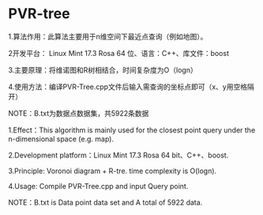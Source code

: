 # PVR-tree

1.算法作用：此算法主要用于n维空间下最近点查询（例如地图）。

2开发平台： Linux Mint 17.3 Rosa 64 位、语言：C++、库文件：boost

3.主要原理：将维诺图和R树相结合，时间复杂度为O（logn）

4.使用方法：编译PVR-Tree.cpp文件后输入需查询的坐标点即可（x、y用空格隔开）

NOTE：B.txt为数据点数据集，共5922条数据


1.Effect：This algorithm is mainly used for the closest point query under the n-dimensional space (e.g. map).

2.Development platform：Linux Mint 17.3 Rosa 64 bit、C++、boost.

3.Principle: Voronoi diagram + R-tre. time complexity is O(logn).

4.Usage: Compile PVR-Tree.cpp and input Query point.

NOTE：B.txt is Data point data set and A total of 5922 data.
